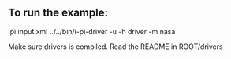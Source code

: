 To run the example:
-------------------

ipi input.xml
../../bin/i-pi-driver -u -h driver -m nasa

Make sure drivers is compiled. Read the README in ROOT/drivers
